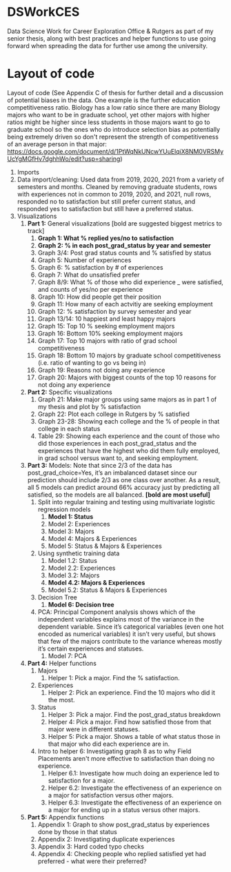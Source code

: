 # DSWorkCES
Data Science Work for Career Exploration Office &amp; Rutgers as part of my senior thesis, along with best practices and helper functions to use going forward when spreading the data for further use among the university.

# Layout of code

Layout of code (See Appendix C of thesis for further detail and a discussion of potential biases in the data. One example is the further education competitiveness ratio. Biology has a low ratio since there are many Biology majors who want to be in graduate school, yet other majors with higher ratios might be higher since less students in those majors want to go to graduate school so the ones who do introduce selection bias as potentially being extremely driven so don't represent the strength of competitiveness of an average person in that major: https://docs.google.com/document/d/1PtWqNkUNcwYUuElqiX8NM0VRSMyUcYgMGfHv7dghhWo/edit?usp=sharing)

1. Imports
2. Data import/cleaning: Used data from 2019, 2020, 2021 from a variety of semesters and months. Cleaned by removing graduate students, rows with experiences not in common to 2019, 2020, and 2021, null rows, responded no to satisfaction but still prefer current status, and responded yes to satisfaction but still have a preferred status.
3. Visualizations
    1. **Part 1:** General visualizations [bold are suggested biggest metrics to track]
        1. **Graph 1: What % replied yes/no to satisfaction**
        2. **Graph 2: % in each post_grad_status by year and semester**
        3. Graph 3/4: Post grad status counts and % satisfied by status
        4. Graph 5: Number of experiences
        5. Graph 6: % satisfaction by # of experiences
        6. Graph 7: What do unsatisfied prefer
        7. Graph 8/9: What % of those who did experience _ were satisfied, and counts of yes/no per experience
        8. Graph 10: How did people get their position
        9. Graph 11: How many of each actvitiy are seeking employment
        10. Graph 12: % satisfaction by survey semester and year
        11. Graph 13/14: 10 happiest and least happy majors
        12. Graph 15: Top 10 % seeking employment majors
        13. Graph 16: Bottom 10% seeking employment majors
        14. Graph 17: Top 10 majors with ratio of grad school competitiveness
        15. Graph 18: Bottom 10 majors by graduate school competitiveness (i.e. ratio of wanting to go vs being in)
        16. Graph 19: Reasons not doing any experience
        17. Graph 20: Majors with biggest counts of the top 10 reasons for not doing any experience
    2. **Part 2:** Specific visualizations
        1. Graph 21: Make major groups using same majors as in part 1 of my thesis and plot by % satisfaction
        2. Graph 22: Plot each college in Rutgers by % satisfied
        3. Graph 23-28: Showing each college and the % of people in that college in each status
        4. Table 29: Showing each experience and the count of those who did those experiences in each post_grad_status and the experiences that have the highest who did them fully employed, in grad school versus want to, and seeking employment.
    3. **Part 3:** Models: Note that since 2/3 of the data has post_grad_choice=Yes, it’s an imbalanced dataset since our prediction should include 2/3 as one class over another. As a result, all 5 models can predict around 66% accuracy just by predicting all satisfied, so the models are all balanced. ********************************************[bold are most useful]********************************************
        1. Split into regular training and testing using multivariate logistic regression models
            1. **Model 1: Status**
            2. Model 2: Experiences
            3. Model 3: Majors
            4. Model 4: Majors & Experiences
            5. Model 5: Status & Majors & Experiences
        2. Using synthetic training data
            1. Model 1.2: Status
            2. Model 2.2: Experiences
            3. Model 3.2: Majors
            4. **Model 4.2: Majors & Experiences**
            5. Model 5.2: Status & Majors & Experiences
        3. Decision Tree
            1. **Model 6: Decision tree**
        4. PCA: Principal Component analysis shows which of the independent variables explains most of the variance in the dependent variable. Since it’s categorical variables (even one hot encoded as numerical variables) it isn’t very useful, but shows that few of the majors contribute to the variance whereas mostly it’s certain experiences and statuses.
            1. Model 7: PCA
    4. ****************Part 4:**************** Helper functions
        1. Majors
            1. Helper 1: Pick a major. Find the % satisfaction.
        2. Experiences
            1. Helper 2: Pick an experience. Find the 10 majors who did it the most.
        3. Status
            1. Helper 3: Pick a major. Find the post_grad_status breakdown
            2. Helper 4: Pick a major. Find how satisfied those from that major were in different statuses.
            3. Helper 5: Pick a major. Shows a table of what status those in that major who did each experience are in.
        5. Intro to helper 6: Investigating graph 8 as to why Field Placements aren't more effective to satisfaction than doing no experience.
            1. Helper 6.1: Investigate how much doing an experience led to satisfaction for a major.
            2. Helper 6.2: Investigate the effectiveness of an experience on a major for satisfaction versus other majors.
            3. Helper 6.3: Investigate the effectiveness of an experience on a major for ending up in a status versus other majors.
    5. ****************Part 5:**************** Appendix functions
        1. Appendix 1: Graph to show post_grad_status by experiences done by those in that status
        2. Appendix 2: Investigating duplicate experiences
        3. Appendix 3: Hard coded typo checks
        4. Appendix 4: Checking people who replied satisfied yet had preferred - what were their preferred?
